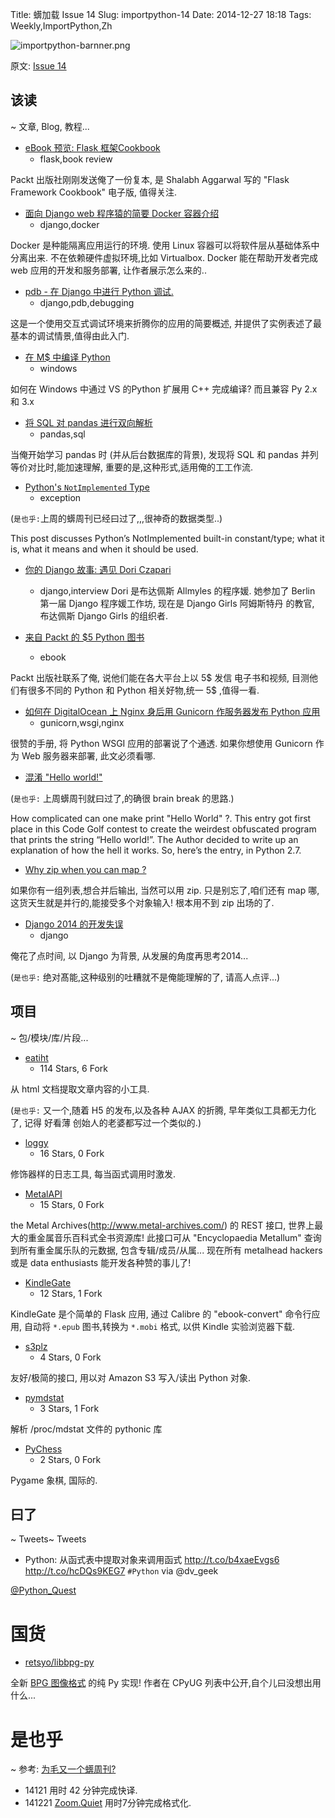 Title: 蠎加载 Issue 14
Slug: importpython-14
Date: 2014-12-27 18:18
Tags: Weekly,ImportPython,Zh 

![importpython-barnner.png](http://zoomq.qiniudn.com/ZQCollection/snap/importpython-barnner.png?imageView2/2/h/80)


原文: [Issue 14](http://importpython.com/newsletter/draft/14/)


## 该读
~ 文章, Blog, 教程...

- [eBook 预览: Flask 框架Cookbook](http://importpython.com/click/track/6b86e87342d1ffde10d78241b591332a6837c0ff?source=feedproxy.google.com)
    - flask,book review

Packt 出版社刚刚发送俺了一份复本,
是 Shalabh Aggarwal 写的 "Flask Framework Cookbook" 电子版,
值得关注.

- [面向 Django web 程序猿的简要 Docker 容器介绍](http://importpython.com/click/track/c3e8dde1e669b0aae197cf80042817d9eab78977?source=www.rkblog.rk.edu.pl)
    + django,docker

Docker 是种能隔离应用运行的环境.
使用 Linux 容器可以将软件层从基础体系中分离出来.
不在依赖硬件虚拟环境,比如 Virtualbox.
Docker 能在帮助开发者完成 web 应用的开发和服务部署,
让作者展示怎么来的..

- [pdb - 在 Django 中进行 Python 调试.](http://importpython.com/click/track/7fd138567117c0a5aaa484e8431f2a5c10236e64?source=mike.tig.as)
    - django,pdb,debugging

这是一个使用交互式调试环境来折腾你的应用的简要概述,
并提供了实例表述了最基本的调试情景,值得由此入门.


- [在 M$ 中编译 Python](http://importpython.com/click/track/608702fc4920934473e6f2cb97b8f3d749fe486e?source=blog.ionelmc.ro)
    - windows

如何在 Windows 中通过 VS 的Python 扩展用 C++ 完成编译?
而且兼容 Py 2.x 和 3.x

- [将 SQL 对 pandas 进行双向解析](http://importpython.com/click/track/8038e707fb1aa448f827c63537a2b6fa28d88745?source=www.gregreda.com)
    - pandas,sql

当俺开始学习 pandas 时 (并从后台数据库的背景),
发现将 SQL 和 pandas 并列等价对比时,能加速理解,
重要的是,这种形式,适用俺的工工作流.

- [Python's `NotImplemented` Type](http://importpython.com/click/track/fc186fe3cf9bf4a9838d5a238640c0b0d08bef0e?source=shahriar.svbtle.com)
    - exception

(`是也乎:`上周的蠎周刊已经曰过了,,,很神奇的数据类型..)

This post discusses Python’s NotImplemented built-in constant/type; what it is, what it means and when it should be used.

- [你的 Django 故事: 遇见 Dori Czapari](http://importpython.com/click/track/a63acf3afd6a77e38ce715cc683c238359006c28?source=blog.djangogirls.org)
    - django,interview
Dori 是布达佩斯 Allmyles 的程序媛.
她参加了 Berlin 第一届 Django 程序媛工作坊,
现在是 Django Girls 阿姆斯特丹 的教官,
布达佩斯 Django Girls 的组织者.

- [来自 Packt 的 $5 Python 图书](http://importpython.com/click/track/562b178dd710d08f238fe37e3e8710aab2426dd9?source=feedproxy.google.com)
    - ebook

Packt 出版社联系了俺,
说他们能在各大平台上以 5$ 发信 电子书和视频,
目测他们有很多不同的 Python 和 Python 相关好物,统一 5$ ,值得一看.

- [如何在 DigitalOcean 上 Nginx 身后用 Gunicorn 作服务器发布 Python 应用](http://importpython.com/click/track/b2ce6f32869b26c455d5585a39caf12f42d53179?source=www.digitalocean.com)
    - gunicorn,wsgi,nginx

很赞的手册,
将 Python WSGI 应用的部署说了个通透.
如果你想使用 Gunicorn 作为 Web 服务器来部署,
此文必须看哪.

- [混淆 "Hello world!"](http://importpython.com/click/track/41b99ea928c2df4262afb23f18fb491bc37550eb?source=benkurtovic.com)

(`是也乎:` 上周蠎周刊就曰过了,的确很 brain break 的思路.)

How complicated can one make print "Hello World" ?. This entry got first place in this Code Golf contest to create the weirdest obfuscated program that prints the string “Hello world!”. The Author decided to write up an explanation of how the hell it works. So, here’s the entry, in Python 2.7.

- [Why zip when you can map ?](http://importpython.com/click/track/57ebdf0ad4f6daeebcdcd321a1e0268c3c0aadac?source=wordaligned.org)

如果你有一组列表,想合并后输出,
当然可以用 zip.
只是别忘了,咱们还有 map 哪,
这货天生就是并行的,能接受多个对象输入!
根本用不到 zip 出场的了.


- [Django 2014 的开发失误](http://importpython.com/click/track/73d36edef0a7ca8f75da1c46416590a89cf75f09?source=medium.com)
    - django

俺花了点时间,
以 Django 为背景, 从发展的角度再思考2014...

(`是也乎:`
绝对髙能,这种级别的吐糟就不是俺能理解的了,
请高人点评...)

## 项目
~ 包/模块/库/片段...

- [eatiht](http://importpython.com/click/track/941e60c9ea66b89e2995ed3092158eaa569d6e72?source=github.com)
    - 114 Stars, 6 Fork

从 html 文档提取文章内容的小工具.

(`是也乎:`
又一个,随着 H5 的发布,以及各种 AJAX 的折腾,
早年类似工具都无力化了,
记得 好看薄 创始人的老婆都写过一个类似的.)

- [loggy](http://importpython.com/click/track/a8eed0ae73150fdc747d959f280ddbc8b7b8c9e6?source=github.com)
    - 16 Stars, 0 Fork

修饰器样的日志工具,
每当函式调用时激发.

- [MetalAPI](http://importpython.com/click/track/16bad88b336baca30be908e05ff17bfb3e840a6a?source=github.com)
    - 15 Stars, 0 Fork

the Metal Archives(http://www.metal-archives.com/) 的 REST 接口,
世界上最大的重金属音乐百科式全书资源库!
此接口可从 "Encyclopaedia Metallum" 查询到所有重金属乐队的元数据,
包含专辑/成员/从属...
现在所有 metalhead hackers 或是 data enthusiasts
能开发各种赞的事儿了!

- [KindleGate](http://importpython.com/click/track/efe4b656beeac705f67a9a7bbf3fdc57b9882663?source=github.com) 
    - 12 Stars, 1 Fork

KindleGate 是个简单的 Flask 应用,
通过 Calibre 的 "ebook-convert" 命令行应用,
自动将 `*.epub` 图书,转换为 `*.mobi` 格式,
以供 Kindle 实验浏览器下载.

- [s3plz](http://importpython.com/click/track/e1ef8354beded0cd00a8ba64db02fef193db38c6?source=github.com) 
    - 4 Stars, 0 Fork

友好/极简的接口,
用以对 Amazon S3 写入/读出 Python 对象.

- [pymdstat](http://importpython.com/click/track/38434d5e17387c553c25210eb9e76ca171bb0ac7?source=github.com)
    - 3 Stars, 1 Fork

解析 /proc/mdstat 文件的 pythonic 库

- [PyChess](http://importpython.com/click/track/c340af62d671b92ebe97e195b31257799385d66b?source=github.com) 
    - 2 Stars, 0 Fork

Pygame 象棋, 国际的. 


## 曰了
~ Tweets~ Tweets

- Python: 从函式表中提取对象来调用函式  http://t.co/b4xaeEvgs6 http://t.co/hcDQs9KEG7 `#Python` via @dv_geek

[@Python_Quest](https://twitter.com/Python_Quest/status/548043013620916225)


# 国货

- [retsyo/libbpg-py](https://github.com/retsyo/libbpg-py)

全新 [BPG 图像格式](http://bellard.org/bpg/) 的纯 Py 实现!
作者在 CPyUG 列表中公开,自个儿曰没想出用什么...


# 是也乎
~ 参考: [为毛又一个蠎周刊?](importpython-why)


- 14121 用时 42 分钟完成快译.
- 141221 [Zoom.Quiet](http://zoomquiet.io) 用时7分钟完成格式化.
